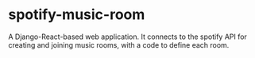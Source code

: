# spotify-music-room

A Django-React-based web application. It connects to the spotify API for creating and joining music rooms, with a code to define each room.
